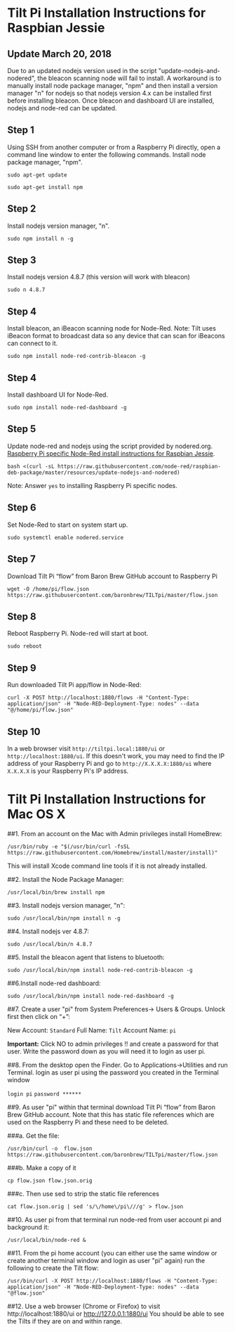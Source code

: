 # Tilt Pi Installation Instructions for Raspbian Jessie

## Update March 20, 2018
Due to an updated nodejs version used in the script "update-nodejs-and-nodered", the bleacon scanning node will fail to install. A workaround is to manually install node package manager, "npm" and then install a version manager "n" for nodejs so that nodejs version 4.x can be installed first before installing bleacon. Once bleacon and dashboard UI are installed, nodejs and node-red can be updated.

## Step 1
Using SSH from another computer or from a Raspberry Pi directly, open a command line window to enter the following commands. Install node package manager, "npm".

`sudo apt-get update`

`sudo apt-get install npm`

## Step 2
Install nodejs version manager, "n".

`sudo npm install n -g`

## Step 3
Install nodejs version 4.8.7 (this version will work with bleacon)

`sudo n 4.8.7`

## Step 4
Install bleacon, an iBeacon scanning node for Node-Red. Note: Tilt uses iBeacon format to broadcast data so any device that can scan for iBeacons can connect to it.

`sudo npm install node-red-contrib-bleacon -g`

## Step 4
Install dashboard UI for Node-Red.

`sudo npm install node-red-dashboard -g`

## Step 5
Update node-red and nodejs using the script provided by nodered.org. [Raspberry Pi specific Node-Red install instructions for Raspbian Jessie](https://nodered.org/docs/hardware/raspberrypi).

`bash <(curl -sL https://raw.githubusercontent.com/node-red/raspbian-deb-package/master/resources/update-nodejs-and-nodered)`

Note: Answer `yes` to installing Raspberry Pi specific nodes.

## Step 6
Set Node-Red to start on system start up.

`sudo systemctl enable nodered.service`

## Step 7
Download Tilt Pi “flow” from Baron Brew GitHub account to Raspberry Pi

`wget -O /home/pi/flow.json https://raw.githubusercontent.com/baronbrew/TILTpi/master/flow.json`

## Step 8
Reboot Raspberry Pi. Node-red will start at boot.

`sudo reboot`

## Step 9
Run downloaded Tilt Pi app/flow in Node-Red:

`curl -X POST http://localhost:1880/flows -H "Content-Type: application/json" -H "Node-RED-Deployment-Type: nodes" --data "@/home/pi/flow.json"`

## Step 10

In a web browser visit `http://tiltpi.local:1880/ui` or `http://localhost:1880/ui`. If this doesn't work, you may need to find the IP address of your Raspberry Pi and go to `http://X.X.X.X:1880/ui` where `X.X.X.X` is your Raspberry Pi's IP address.

# Tilt Pi Installation Instructions for Mac OS X

##1. From an account on the Mac with Admin privileges install HomeBrew:

`/usr/bin/ruby -e "$(/usr/bin/curl -fsSL https://raw.githubusercontent.com/Homebrew/install/master/install)"`

This will install Xcode command line tools if it is not already installed.

##2. Install the Node Package Manager:

`/usr/local/bin/brew install npm`

##3. Install nodejs version manager, "n":

`sudo /usr/local/bin/npm install n -g`

##4. Install nodejs ver 4.8.7:

`sudo /usr/local/bin/n 4.8.7`

##5. Install the bleacon agent that listens to bluetooth:

`sudo /usr/local/bin/npm install node-red-contrib-bleacon -g`

##6.Install node-red dashboard:

`sudo /usr/local/bin/npm install node-red-dashboard -g`

##7. Create a user "pi" from System Preferences-> Users & Groups. Unlock first then click on “+”:

New Account: `Standard`
Full Name: `Tilt`
Account Name: `pi`

**Important:** Click NO to admin privileges !! and create a password for that user. Write the password down as you will need it to login as user pi.

##8. From the desktop open the Finder. Go to Applications->Utilities and run Terminal. login as user pi using the password you created in the Terminal window

`login pi`
`password ******`

##9. As user "pi" within that terminal download Tilt Pi “flow” from Baron Brew GitHub account. Note that this has static file references which are used on the Raspberry Pi and these need to be deleted.

###a. Get the file:

`/usr/bin/curl -o  flow.json https://raw.githubusercontent.com/baronbrew/TILTpi/master/flow.json`

###b. Make a copy of it

`cp flow.json flow.json.orig`

###c. Then use sed to strip the static file references

`cat flow.json.orig | sed 's/\/home\/pi\///g' > flow.json`

##10. As user pi from that terminal run node-red from user account pi and background it:

`/usr/local/bin/node-red &`

##11. From the pi home account (you can either use the same window or create another terminal window and login as user "pi" again) run the following to create the Tilt flow:

`/usr/bin/curl -X POST http://localhost:1880/flows -H "Content-Type: application/json" -H "Node-RED-Deployment-Type: nodes" --data "@flow.json"`

##12. Use a web browser (Chrome or Firefox) to visit http://localhost:1880/ui or http://127.0.0.1:1880/ui
You should be able to see the Tilts if they are on and within range.